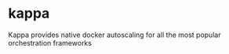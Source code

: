 # kappa

Kappa provides native docker autoscaling for all the most popular orchestration frameworks
